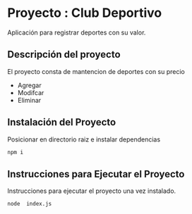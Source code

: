 # Proyecto : Club Deportivo

Aplicación para registrar deportes con su valor.

## Descripción del proyecto

El proyecto consta de mantencion de deportes con su precio
- Agregar
- Modifcar
- Eliminar

## Instalación del Proyecto

Posicionar en directorio raiz e instalar dependencias

```bash
npm i
```


## Instrucciones para Ejecutar el Proyecto

Instrucciones para ejecutar el proyecto una vez instalado.

```bash
node  index.js
```

